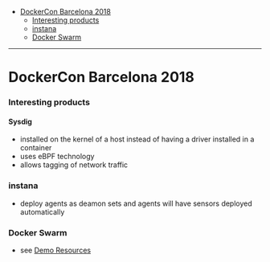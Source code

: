 - [DockerCon Barcelona 2018](#dockercon-barcelona-2018)
    + [Interesting products](#interesting-products)
    + [instana](#instana)
    + [Docker Swarm](#docker-swarm)
____

# DockerCon Barcelona 2018

### Interesting products

#### Sysdig

- installed on the kernel of a host instead of having a driver installed in
    a container
- uses eBPF technology
- allows tagging of network traffic

### instana

- deploy agents as deamon sets and agents will have sensors deployed
    automatically 

### Docker Swarm

- see [Demo Resources](https://www.bretfisher.com/dockercon18/)

